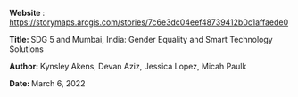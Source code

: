 <b> Website </b> : https://storymaps.arcgis.com/stories/7c6e3dc04eef48739412b0c1affaede0

<b> Title: </b> SDG 5 and Mumbai, India: Gender Equality and Smart Technology Solutions

<b> Author: </b> Kynsley Akens, Devan Aziz, Jessica Lopez, Micah Paulk

<b> Date: </b> March 6, 2022
